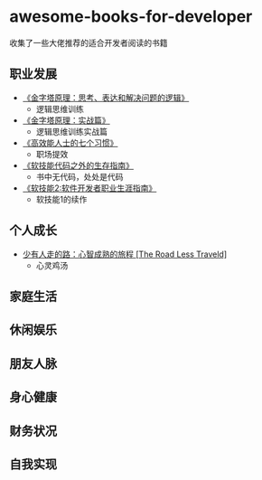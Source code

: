 # awesome-books-for-developer
收集了一些大佬推荐的适合开发者阅读的书籍

## 职业发展
- [《金字塔原理：思考、表达和解决问题的逻辑》](https://item.jd.com/12591738.html)
  - 逻辑思维训练
- [《金字塔原理：实战篇》](https://item.jd.com/12629218.html)
  - 逻辑思维训练实战篇
- [《高效能人士的七个习惯》](https://item.jd.com/12908318.html)
  - 职场提效
- [《软技能代码之外的生存指南》](https://item.jd.com/11987446.html)
  - 书中无代码，处处是代码
- [《软技能2:软件开发者职业生涯指南》](https://item.jd.com/12858102.html)
  - 软技能1的续作

## 个人成长
- [少有人走的路：心智成熟的旅程 [The Road Less Traveld]](https://item.jd.com/12992224.html#crumb-wrap)
  - 心灵鸡汤

## 家庭生活

## 休闲娱乐

## 朋友人脉

## 身心健康

## 财务状况

## 自我实现

